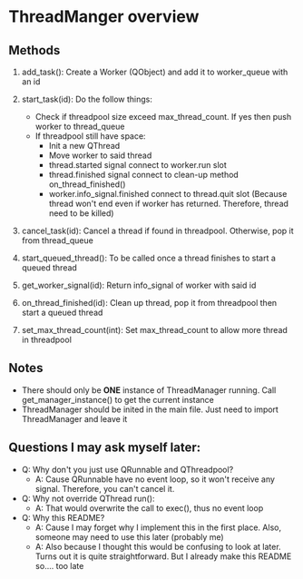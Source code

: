 # ThreadManger overview

## Methods
1. add_task(): Create a Worker (QObject) and add it to worker_queue with an id
2. start_task(id): Do the follow things:
   
   - Check if threadpool size exceed max_thread_count. If yes then push worker to thread_queue
   - If threadpool still have space:
     - Init a new QThread
     - Move worker to said thread
     - thread.started signal connect to worker.run slot
     - thread.finished signal connect to clean-up method on_thread_finished()
     - worker.info_signal.finished connect to thread.quit slot (Because thread won't end
     even if worker has returned. Therefore, thread need to be killed)
3. cancel_task(id): Cancel a thread if found in threadpool. Otherwise, pop it from thread_queue
4. start_queued_thread(): To be called once a thread finishes to start a queued thread
5. get_worker_signal(id): Return info_signal of worker with said id
6. on_thread_finished(id): Clean up thread, pop it from threadpool then start a queued thread
7. set_max_thread_count(int): Set max_thread_count to allow more thread in threadpool

## Notes
- There should only be **ONE** instance of ThreadManager running. Call get_manager_instance() to get
the current instance
- ThreadManager should be inited in the main file. Just need to import ThreadManager and leave it

## Questions I may ask myself later:
- Q: Why don't you just use QRunnable and QThreadpool?
  - A: Cause QRunnable have no event loop, so it won't receive any signal. Therefore, you can't
  cancel it.
- Q: Why not override QThread run():
  - A: That would overwrite the call to exec(), thus no event loop
- Q: Why this README?
  - A: Cause I may forget why I implement this in the first place. Also, someone may need to
  use this later (probably me)
  - A: Also because I thought this would be confusing to look at later. Turns out it is quite
  straightforward. But I already make this README so.... too late

